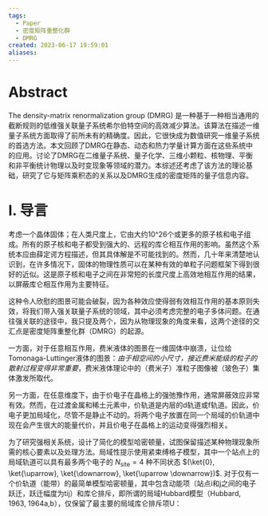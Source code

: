 ```yaml
---
tags:
  - Paper
  - 密度矩阵重整化群
  - DMRG
created: 2023-06-17 19:59:01
aliases:
---
```


# Abstract

The density-matrix renormalization group (DMRG) 是一种基于一种相当通用的截断规则的低维强关联量子系统希尔伯特空间的高效减少算法。该算法在描述一维量子系统方面取得了前所未有的精确度。因此，它很快成为数值研究一维量子系统的首选方法。本文回顾了DMRG在静态、动态和热力学量计算方面在这些系统中的应用。讨论了DMRG在二维量子系统、量子化学、三维小颗粒、核物理、平衡和非平衡统计物理以及时变现象等领域的潜力。本综述还考虑了该方法的理论基础，研究了它与矩阵乘积态的关系以及DMRG生成的密度矩阵的量子信息内容。

# I. 导言

考虑一个晶体固体；在人类尺度上，它由大约10^26个或更多的原子核和电子组成。所有的原子核和电子都受到强大的、远程的库仑相互作用的影响。虽然这个系统本应由薛定谔方程描述，但其具体解是不可能找到的。然而，几十年来清楚地认识到，在许多情况下，固体的物理性质可以在某种有效的单粒子问题框架下得到很好的近似。这是原子核和电子之间在非常短的长度尺度上高效地相互作用的结果，以屏蔽库仑相互作用为主要特征。

这种令人欣慰的图景可能会破裂，因为各种效应使得弱有效相互作用的基本原则失效，将我们带入强关联量子系统的领域，其中必须考虑完整的电子多体问题。在通往强关联的途径中，我只提及两个，因为从物理现象的角度来看，这两个途径的交汇点是密度矩阵重整化群（DMRG）的起源。

一方面，对于任意相互作用，费米液体的图景在一维固体中崩溃，让位给Tomonaga-Luttinger液体的图景：*由于相空间的小尺寸，接近费米能级的粒子的散射过程变得非常重要*，费米液体理论中的（费米子）准粒子图像被（玻色子）集体激发所取代。

另一方面，在任意维度下，由于价电子在晶格上的强弛豫作用，通常屏蔽效应非常有效。然而，在过渡金属和稀土元素中，价轨道是内层的d轨道或f轨道。因此，价电子更加局域化，尽管不是静止不动的。将两个电子放置在同一个局域的价轨道中现在会产生很大的能量代价，并且价电子在晶格上的运动变得强烈相关。

为了研究强相关系统，设计了简化的模型哈密顿量，试图保留描述某种物理现象所需的核心要素以及处理方法。局域性提示使用紧束缚格子模型，其中一个站点上的局域轨道可以具有最多两个电子的 $N_\text{site} = 4$ 种不同状态 $(\ket{0}, \ket{\uparrow}, \ket{\downarrow}, \ket{\uparrow \downarrow})$.
对于仅有一个价轨道（能带）的最简单模型哈密顿量，其中包含动能项（站点i和j之间的电子跃迁，跃迁幅度为tij）和库仑排斥，即所谓的局域Hubbard模型（Hubbard, 1963, 1964a,b），仅保留了最主要的局域库仑排斥项U：
